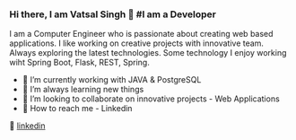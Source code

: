 ### Hi there, I am Vatsal Singh 👋 #I am a Developer

I am a Computer Engineer who is passionate about creating web based applications. I like working on creative projects with innovative team. 
Always exploring the latest technologies.
Some technology I enjoy working wiht Spring Boot, Flask, REST, Spring.

- 🔭 I’m currently working with JAVA & PostgreSQL
- 🌱 I’m always learning new things
- 👯 I’m looking to collaborate on innovative projects - Web Applications
- 💬 How to reach me - Linkedin


👔 [linkedin][linkedin]

[linkedin]: www.linkedin.com/in/vatsal-singh-440904191
<!--
**Vatsal01/Vatsal01** is a ✨ _special_ ✨ repository because its `README.md` (this file) appears on your GitHub profile.

Here are some ideas to get you started:
- 🤔 I’m looking for help with ...
- 💬 Ask me about ...
- 📫 How to reach me: ...
- 😄 Pronouns: ...
- ⚡ Fun fact: ...
!>

